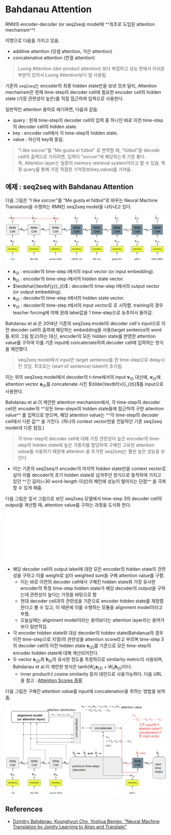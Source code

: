 # Bahdanau Attention

RNN의 encoder-decoder (or seq2seq) model에 ^^최초로 도입된 attention mechanism^^!

이명으로 다음을 가지고 있음.

* additive attention (덧셈 attention, 가산 attention)
* concatenative attention (연결 attention)

> Luong Attention (dot-product attention) 보다 복잡하고 성능 면에서 아쉬운 부분이 있어서 Luong Attention보다 덜 사용됨.

기존의 `seq2seq`는 encoder의 최종 hidden state만을 보낸 것과 달리, 
Attention mechanism은 현재 time-step의 decoder cell에 필요한 encoder cell의 hidden state (가장 관련성이 높은)를 직접 접근하여 입력으로 사용한다.

일반적인 attention 용어로 애기하면, 다음과 같음.

* query : 현재 time-step의 decoder cell의 입력 중 하나인 바로 이전 time-step의 decoder cell의 hidden state.
* key : encoder cell에서 각 time-step의 hidden state.
* value : 자신의 key와 동일.

> "I like soccer"를 "Me gusta el fútbol" 로 번역할 때, "fútbol"을 decode cell이 출력으로 가지려면, 입력이 "soccer"에 해당하는게 가장 좋다.  
> 즉, Attention layer는 일종의 memory retrieval system이라고 할 수 있음. 특정 query를 통해 가장 적절한 기억정보(key,value)를 가져옴.

## 예제 : seq2seq with Bahdanau Attention

다음 그림은 "I like soccer"를 "Me gusta el fútbol"로 바꾸는 Neural Machine Translation을 수행하는 RNN인 seq2seq model을 나타내고 있다.

![](../img/ch16_RNN/seq2seq_ex.png)

* $\textbf{x}_{(i)}$ : encoder의 time-step $i$에서의 input vector (or input embedding).
* $\textbf{h}_{(i)}$ : encoder의 time-step $i$에서의 hidden state vector.
* $\widehat{\textbf{y}}_{t}$ : decoder의 time-step $t$에서의 output vector (or output embedding).
* $\textbf{s}_{(t)}$ : decoder의 time-step $t$에서의 hidden state vector.
* $\textbf{v}_{(t)}$ : decoder의 time-step $t$에서의 input vector로 <sos>로 시작함. training의 경우 teacher forcing에 의해 원래 label값을 1 time-step으로 늦추어서 들어감.

Bahdanau et al.은 
2014년 기존의 seq2seq model의 decoder cell's input으로 이전 decoder cell의 출력에 해당하는 embedding을 사용(target sentence의 word들.위의 그림 참고)하는 대신, 
encoder의 모든 hidden state를 반영한 attention value를 구하여 이를 기존 input에 concatenate하여 decoder cell에 입력하는 방식을 제안했다.

> seq2seq model에서 input은 target sentence를 한 time-step으로 delay시킨 것임. 최초로는 <sos> (start of sentence) token이 추가됨.

이는 위의 seq2seq model에서 decoder의 $t$-time에서의 input $\textbf{v}_{(t)}$ 대신에, 
$\textbf{v}_{(t)}$에 attention vector $\textbf{a}_{(t)}$를 concatenate 시킨 $\tilde{\textbf{v}}_{(t)}$를 input으로 사용한다.

Bahdanau et al.이 제안한 attention mechanism에서, 
각 time-step의 decoder cell은 
encoder의 ^^모든 time-steps의 hidden state들에 접근하여 구한 attention value^^ 를 입력으로 받으며, 
해당 attention value는 ^^각 time-step의 decoder cell에서 다른 값^^ 을 가진다. (하나의 context vector만을 전달하던 기존 seq2seq model과 다른 점임.)

> 각 time-step의 decoder cell에 대해 가장 관련성이 높은 encoder의 time-step의 hidden state에 높은 가중치를 할당하여 구해진 고유한 attention value를 사용하기 때문에
attention 을 추가한 seq2seq는 훨씬 높은 성능을 보인다. 

* 이는 기존의 seq2seq가 encoder의 마지막 hidden state만을 context vector로 삼아 이를 decoder의 초기 hidden state로 넘겨주던 방식으로 동작하여 가지고 있던 ^^긴 길이(=30 word-length 이상)의 패턴에 성능이 떨어지는 단점^^ 을 극복할 수 있게 해줌.

다음 그림은 앞서 그림으로 보인 seq2seq 모델에서 time-step 3의 decoder cell의 output을 계산할 때, attention value를 구하는 과정을 도식화 한다. 

![](../ch16_RNN/RNN_Bahdanau_attention.md)

* 해당 decoder cell의 output label에 대한 모든 encoder의 hidden state의 관련성을 구하고 이를 weight로 삼아 weighted sum을 구해 attention value를 구함.
    * 이는 바로 이전의 decoder cell에서 구해진 hidden state와 가장 유사한 encoder의 특정 time-step hidden state가 해당 decoder의 output을 구하는데 관련성이 높다는 가정을 바탕으로 함
    * 현대 decoder cell과의 관련성을 기준으로 encoder hidden state를 재정렬한다고 볼 수 있고, 이 때문에 이를 수행하는 모듈을 alignment model이라고 부름.
    * 오늘날에는 alignment model이라는 용어보다는 attention layer라는 용어가 보다 일반적임.
* 각 encoder hidden state와 대상 decoder의 hidden state(Bahdanua의 경우 이전 time-step으로 지정)의 관련성을 attention score라고 부르며 time-step 3의 decoder cell의 이전 hidden state $\textbf{s}_{(2)}$를 기준으로 모든 time-step의 encoder hidden state에 대해 계산되어진다. 
* 두 vector $\textbf{s}_{(2)}$와 $\textbf{h}_{(i)}$의 유사한 정도를 측정하므로 similarity metric이 사용되며, Bahdanau et al.이 제안한 방식은 $\text{tanh}(W_s \textbf{s}_{(2)} + W_h \textbf{h}_{(i)})$이다.
    * inner product나 cosine similarity 등이 대안으로 사용가능하다. 다음 URL을 참고 : [Attention Scores 종류](./RNN_attention_score.md)

다음 그림은 구해진 attention value를 input에 concatenation을 취하는 방법을 보여줌.

![](../img/ch16_RNN/bahdanau_att_ex2.png)

## References

* [Dzmitry Bahdanau, Kyunghyun Cho, Yoshua Bengio, "Neural Machine Translation by Jointly Learning to Align and Translate"](https://arxiv.org/abs/1409.0473)
